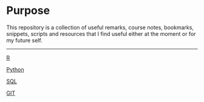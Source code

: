 # Purpose

This repository is a collection of useful remarks, course notes, bookmarks, snippets, scripts  and resources that I find useful either at the moment or for my future self.

------

[R](1_R/README.md)

[Python](2_PYTHON/README.md)

[SQL](3_SQL/README.md)

[GIT](4_GIT/README.md)

